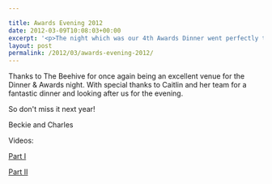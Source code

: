 ```yaml
---

title: Awards Evening 2012
date: 2012-03-09T10:08:03+00:00
excerpt: '<p>The night which was our 4th Awards Dinner went perfectly to plan and so far there are no reports of any award losses or breakages! However there are some reports of some Sunday morning racing in London which of course was banned!</p>'
layout: post
permalink: /2012/03/awards-evening-2012/
---
```

</p> 

Thanks to The Beehive for once again being an excellent venue for the Dinner & Awards night. With special thanks to Caitlin and her team for a fantastic dinner and looking after us for the evening.

So don't miss it next year!

Beckie and Charles

Videos:

<a href="https://www.youtube.com/watch?v=wdcEd-vFOaY" target="_blank" rel="nofollow">Part I</a>

<a href="https://www.youtube.com/watch?v=mBHWMbLwESE" target="_blank" rel="nofollow">Part II</a></p>
